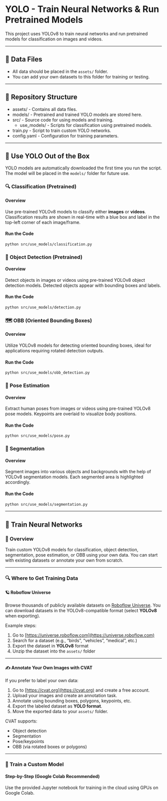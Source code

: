 # YOLO - Train Neural Networks & Run Pretrained Models

This project uses YOLOv8 to train neural networks and run pretrained models for classification on images and videos.

---

## 📁 Data Files

- All data should be placed in the `assets/` folder.
- You can add your own datasets to this folder for training or testing.

---

## 📂 Repository Structure

- assets/ - Contains all data files.
- models/ - Pretrained and trained YOLO models are stored here.
- src/ - Source code for using models and training.
  - use_models/ - Scripts for classification using pretrained models.
- train.py - Script to train custom YOLO networks.
- config.yaml - Configuration for training parameters.

---

## 🚀 Use YOLO Out of the Box

YOLO models are automatically downloaded the first time you run the script. The model will be placed in the `models/` folder for future use.

### 🔍 Classification (Pretrained)

#### Overview
Use pre-trained YOLOv8 models to classify either **images** or **videos**. Classification results are shown in real-time with a blue box and label in the top-left corner of each image/frame.

#### Run the Code

```bash
python src/use_models/classification.py
```

### 🎯 Object Detection (Pretrained)

#### Overview
Detect objects in images or videos using pre-trained YOLOv8 object detection models. Detected objects appear with bounding boxes and labels.

#### Run the Code
```bash
python src/use_models/detection.py
```

### 🗺️ OBB (Oriented Bounding Boxes)

#### Overview
Utilize YOLOv8 models for detecting oriented bounding boxes, ideal for applications requiring rotated detection outputs.

#### Run the Code
```bash
python src/use_models/obb_detection.py
```

### 💃 Pose Estimation

#### Overview
Extract human poses from images or videos using pre-trained YOLOv8 pose models. Keypoints are overlaid to visualize body positions.

#### Run the Code
```bash
python src/use_models/pose.py
```

### 🎨 Segmentation

#### Overview
Segment images into various objects and backgrounds with the help of YOLOv8 segmentation models. Each segmented area is highlighted accordingly.

#### Run the Code
```bash
python src/use_models/segmentation.py
```

---

## 🧪 Train Neural Networks

### 📌 Overview
Train custom YOLOv8 models for classification, object detection, segmentation, pose estimation, or OBB using your own data. You can start with existing datasets or annotate your own from scratch.

---

### 🔍 Where to Get Training Data

#### 🪐 Roboflow Universe
Browse thousands of publicly available datasets on [Roboflow Universe](https://universe.roboflow.com/). You can download datasets in the YOLOv8-compatible format (select **YOLOv8** when exporting).

Example steps:
1. Go to [https://universe.roboflow.com](https://universe.roboflow.com)
2. Search for a dataset (e.g., “birds”, “vehicles”, “medical”, etc.)
3. Export the dataset in **YOLOv8** format
4. Unzip the dataset into the `assets/` folder

---

#### ✍️ Annotate Your Own Images with CVAT

If you prefer to label your own data:
1. Go to [https://cvat.org](https://cvat.org) and create a free account.
2. Upload your images and create an annotation task.
3. Annotate using bounding boxes, polygons, keypoints, etc.
4. Export the labeled dataset as **YOLO format**.
5. Move the exported data to your `assets/` folder.

CVAT supports:
- Object detection
- Segmentation
- Pose/keypoints
- OBB (via rotated boxes or polygons)

---

### 🚀 Train a Custom Model

#### Step-by-Step (Google Colab Recommended)

Use the provided Jupyter notebook for training in the cloud using GPUs on Google Colab.